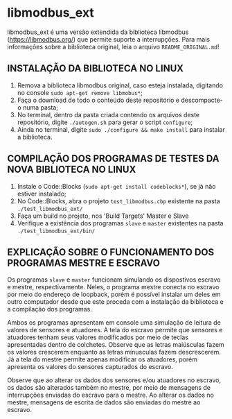 libmodbus_ext
=======================

libmodbus_ext é uma versão extendida da biblioteca libmodbus (https://libmodbus.org/) que permite suporte a interrupções.
Para mais informações sobre a biblioteca original, leia o arquivo `README_ORIGINAL.md`!


INSTALAÇÃO DA BIBLIOTECA NO LINUX
---------------------------------
1. Remova a biblioteca libmodbus original, caso esteja instalada, digitando no console `sudo apt-get remove libmobus*`;
2. Faça o download de todo o conteúdo deste repositório e descompacte-o numa pasta;
3. No terminal, dentro da pasta criada contendo os arquivos deste repositório, digite `./autogen.sh` para gerar o script `configure`;
4. Ainda no terminal, digite `sudo ./configure && make install` para instalar a biblioteca.

COMPILAÇÃO DOS PROGRAMAS DE TESTES DA NOVA BIBLIOTECA NO LINUX
--------------------------------------------------------------
1. Instale o Code::Blocks (`sudo apt-get install codeblocks*`), se já não estiver instalado;
2. No Code::Blocks, abra o projeto `test_libmodbus.cbp` existente na pasta `./test_libmodbus_ext/`
3. Faça um build no projeto, nos 'Build Targets' Master e Slave
4. Verifique a existência dos programas `slave` e `master` existentes na pasta `./test_libmodbus_ext/bin/`

EXPLICAÇÃO SOBRE O FUNCIONAMENTO DOS PROGRAMAS MESTRE E ESCRAVO
---------------------------------------------------------------
Os programas `slave` e `master` funcionam simulando os dispostivos escravo e mestre, respectivamente. Neles, o programa mestre conecta no escravo por meio do endereço de loopback, porém é possível instalar um deles em outro computador desde que este proceda com a instalação da biblioteca e a compilação dos programas.

Ambos os programas apresentam em console uma simulação de leitura de valores de sensores e atuadores. A tela do escravo permite que sensores e atuadores tenham seus valores modificados por meio de teclas apresentadas dentro de colchetes. Observe que as letras maiúsculas fazem os valores crescerem enquanto as letras mínusculas fazem descrescerem. Já a tela do mestre permite apenas modificar os atuadores, porém apresenta os valores do sensores capturados do escravo.

Observe que ao alterar os dados dos sensores e/ou atuadores no escravo, os dados são alterados também no mestre, por meio de mensagens de interrupções enviadas do escravo para o mestre. Ao alterar os dados no mestre, mensagens de escrita de dados são enviadas do mestre ao escravo.
